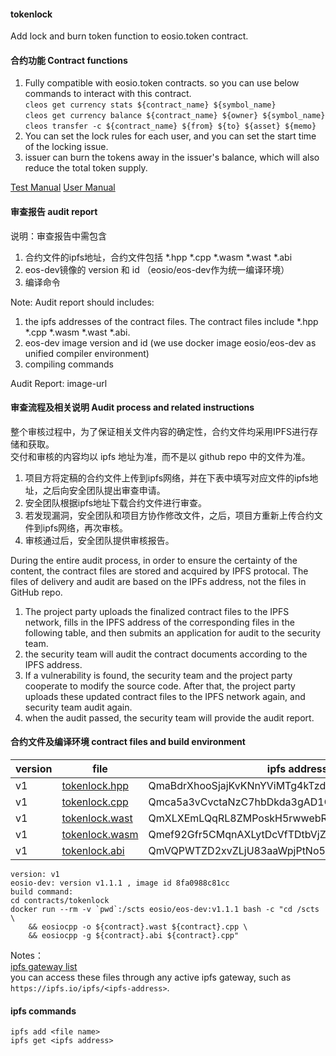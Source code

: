 
#### tokenlock
Add lock and burn token function to eosio.token contract.

#### 合约功能 Contract functions
1. Fully compatible with eosio.token contracts. so you can use below commands to interact with this contract.  
   `cleos get currency stats ${contract_name} ${symbol_name}`   
   `cleos get currency balance ${contract_name} ${owner} ${symbol_name}`  
   `cleos transfer -c ${contract_name} ${from} ${to} ${asset} ${memo}`  
2. You can set the lock rules for each user, and you can set the start time of the locking issue.  
3. issuer can burn the tokens away in the issuer's balance, which will also reduce the total token supply.  

[Test Manual](https://github.com/EosTokenMarket/tokenlock/blob/master/test_manual.md)
[User Manual](https://github.com/EosTokenMarket/tokenlock/blob/master/user_manual.md)


#### 审查报告 audit report

说明：审查报告中需包含
1. 合约文件的ipfs地址，合约文件包括 *.hpp *.cpp *.wasm *.wast *.abi 
2. eos-dev镜像的 version 和 id （eosio/eos-dev作为统一编译环境） 
3. 编译命令 

Note: Audit report should includes: 
1. the ipfs addresses of the contract files. The contract files include *.hpp *.cpp *.wasm *.wast *.abi.
2. eos-dev image version and id (we use docker image eosio/eos-dev as unified compiler environment)
3. compiling commands

Audit Report:
image-url

#### 审查流程及相关说明 Audit process and related instructions
整个审核过程中，为了保证相关文件内容的确定性，合约文件均采用IPFS进行存储和获取。  
交付和审核的内容均以 ipfs 地址为准，而不是以 github repo 中的文件为准。

1. 项目方将定稿的合约文件上传到ipfs网络，并在下表中填写对应文件的ipfs地址，之后向安全团队提出审查申请。
2. 安全团队根据ipfs地址下载合约文件进行审查。
3. 若发现漏洞，安全团队和项目方协作修改文件，之后，项目方重新上传合约文件到ipfs网络，再次审核。  
4. 审核通过后，安全团队提供审核报告。  

During the entire audit process, in order to ensure the certainty of the content, the contract files are stored and acquired by IPFS protocal.
The files of delivery and audit are based on the IPFs address, not the files in GitHub repo.     
1. The project party uploads the finalized contract files to the IPFS network, fills in the IPFS address of the corresponding files in the following table, and then submits an application for audit to the security team.
2. the security team will audit the contract documents according to the IPFS address.
3. If a vulnerability is found, the security team and the project party cooperate to modify the source code. After that, the project party uploads these updated contract files to the IPFS network again, and security team audit again.
4. when the audit passed, the security team will provide the audit report.

#### 合约文件及编译环境 contract files and build environment

| version | file | ipfs address | 
| ------- | ---- | ------------ | 
| v1 | [tokenlock.hpp](https://ipfs.io/ipfs/QmaBdrXhooSjajKvKNnYViMTg4kTzdJV96LAsFasuyUPZT)  | QmaBdrXhooSjajKvKNnYViMTg4kTzdJV96LAsFasuyUPZT |
| v1 | [tokenlock.cpp](https://ipfs.io/ipfs/Qmca5a3vCvctaNzC7hbDkda3gAD1CR6pyWAjM5S5L8kPdK)  | Qmca5a3vCvctaNzC7hbDkda3gAD1CR6pyWAjM5S5L8kPdK |
| v1 | [tokenlock.wast](https://ipfs.io/ipfs/QmXLXEmLQqRL8ZMPoskH5rwwebRHKrHfz7hL6v8C7tNqWU) | QmXLXEmLQqRL8ZMPoskH5rwwebRHKrHfz7hL6v8C7tNqWU |
| v1 | [tokenlock.wasm](https://ipfs.io/ipfs/Qmef92Gfr5CMqnAXLytDcVfTDtbVjZvTjrjqJSsu2wAtT1) | Qmef92Gfr5CMqnAXLytDcVfTDtbVjZvTjrjqJSsu2wAtT1 |
| v1 | [tokenlock.abi](https://ipfs.io/ipfs/QmVQPWTZD2xvZLjU83aaWpjPtNo5fG5rbvhSeeXkkxbLTt)  | QmVQPWTZD2xvZLjU83aaWpjPtNo5fG5rbvhSeeXkkxbLTt |

``` 
version: v1
eosio-dev: version v1.1.1 , image id 8fa0988c81cc
build command:
cd contracts/tokenlock
docker run --rm -v `pwd`:/scts eosio/eos-dev:v1.1.1 bash -c "cd /scts \
    && eosiocpp -o ${contract}.wast ${contract}.cpp \
    && eosiocpp -g ${contract}.abi ${contract}.cpp"
```

Notes：  
[ipfs gateway list](https://ipfs.github.io/public-gateway-checker/)  
you can access these files through any active ipfs gateway, such as `https://ipfs.io/ipfs/<ipfs-address>`.  

#### ipfs commands
``` 
ipfs add <file name>
ipfs get <ipfs address>
```
